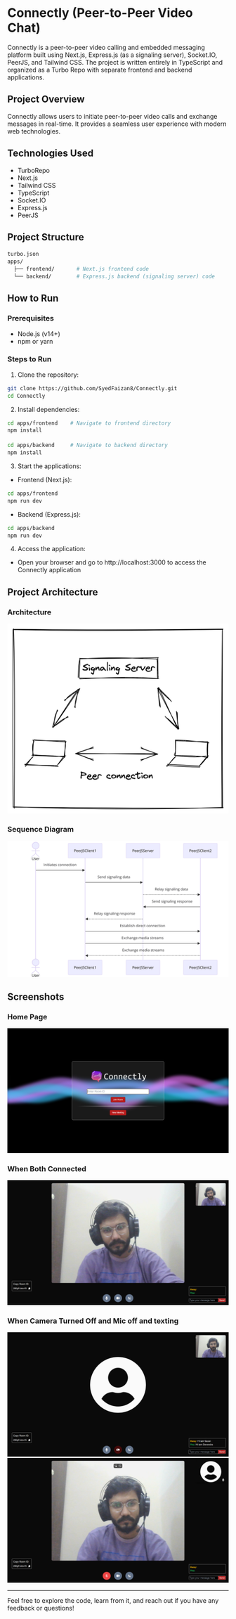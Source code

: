 # Connectly (Peer-to-Peer Video Chat)

Connectly is a peer-to-peer video calling and embedded messaging platform built using Next.js, Express.js (as a signaling server), Socket.IO, PeerJS, and Tailwind CSS. The project is written entirely in TypeScript and organized as a Turbo Repo with separate frontend and backend applications.

## Project Overview

Connectly allows users to initiate peer-to-peer video calls and exchange messages in real-time. It provides a seamless user experience with modern web technologies.

## Technologies Used

- TurboRepo
- Next.js
- Tailwind CSS
- TypeScript
- Socket.IO
- Express.js
- PeerJS

## Project Structure

```bash
turbo.json
apps/
  ├── frontend/       # Next.js frontend code
  └── backend/        # Express.js backend (signaling server) code
```

## How to Run

### Prerequisites

- Node.js (v14+)
- npm or yarn

### Steps to Run

1. Clone the repository:

```bash
git clone https://github.com/SyedFaizan8/Connectly.git
cd Connectly
```

2. Install dependencies:

```bash
cd apps/frontend    # Navigate to frontend directory
npm install

cd apps/backend     # Navigate to backend directory
npm install
```

3. Start the applications:

- Frontend (Next.js):

```bash
cd apps/frontend
npm run dev
```

- Backend (Express.js):

```bash
cd apps/backend
npm run dev
```

4. Access the application:

- Open your browser and go to http://localhost:3000 to access the Connectly application

## Project Architecture

### Architecture

![Project Architecture Diagram](assets/architecture.png)

### Sequence Diagram

![Project Sequence Diagram](assets/sequence_diagram.png)

## Screenshots

### Home Page

![Home Page](assets/home_page.png)

### When Both Connected

![Video Chat Interface](assets/both_connected.png)

### When Camera Turned Off and Mic off and texting

![Video Chat Interface](assets/camera_off.png)
![Video Chat Interface](assets/away_camera_off.png)

---

Feel free to explore the code, learn from it, and reach out if you have any feedback or questions!
